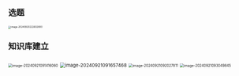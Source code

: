### 选题

<img src="./assets/image-20240920222602800.png" alt="image-20240920222602800" style="zoom: 33%;" />

### 知识库建立

<img src="./assets/image-20240921091416060.png" alt="image-20240921091416060" style="zoom: 50%;" />

 <img src="./assets/image-20240921091657468.png" alt="image-20240921091657468" style="zoom: 67%;" />

<img src="./assets/image-20240921092027811.png" alt="image-20240921092027811" style="zoom: 50%;" />

<img src="./assets/image-20240921093049845.png" alt="image-20240921093049845" style="zoom:50%;" />

